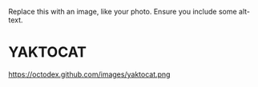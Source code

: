 Replace this with an image, like your photo. Ensure you include some alt-text.
# YAKTOCAT
https://octodex.github.com/images/yaktocat.png
